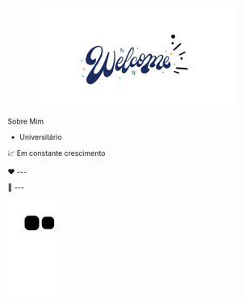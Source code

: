 
<p align="center"><img width="80%" alt="Oie! Bem vindo ao meu perfil" src="./assets/Welcome.png" /></p>


Sobre Mim

- Universitário

📈 Em constante crescimento

❤️ ---

💬 ---


![snake gif](https://github.com/VitXP/VitXP/blob/output/github-contribution-grid-snake.svg)
